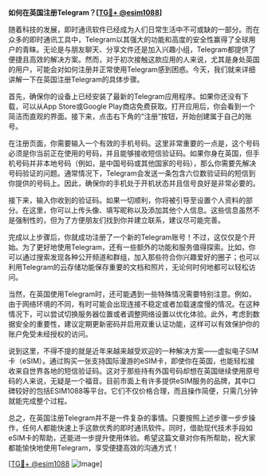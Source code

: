 **如何在英国注册Telegram？[[TG💪+ @esim1088](https://t.me/s/esim1088)]**

随着科技的发展，即时通讯软件已经成为人们日常生活中不可或缺的一部分。而在众多的即时通讯工具中，Telegram以其强大的功能和高度的安全性赢得了全球用户的青睐。无论是与朋友聊天、分享文件还是加入兴趣小组，Telegram都提供了便捷且高效的解决方案。然而，对于初次接触这款应用的人来说，尤其是身处英国的用户，可能会对如何注册并正常使用Telegram感到困惑。今天，我们就来详细讲解一下在英国注册Telegram的具体步骤。

首先，确保你的设备上已经安装了最新的Telegram应用程序。如果你还没有下载，可以从App Store或Google Play商店免费获取。打开应用后，你会看到一个简洁而直观的界面。接下来，点击右下角的“注册”按钮，开始创建属于自己的账号。

在注册页面，你需要输入一个有效的手机号码。这里非常重要的一点是，这个号码必须是你当前正在使用的号码，并且能够接收短信验证码。如果你身在英国，但手机号码并非本地号码（例如，是中国号码或其他国家的号码），那么你需要先解决号码验证的问题。通常情况下，Telegram会发送一条包含六位数验证码的短信到你提供的号码上。因此，确保你的手机处于开机状态并且信号良好是非常必要的。

接下来，输入你收到的验证码。如果一切顺利，你将被引导至设置个人资料的部分。在这里，你可以上传头像、填写昵称以及添加其他个人信息。这些信息虽然不是强制性的，但为了方便朋友们找到你并建立联系，建议尽可能完善。

完成以上步骤后，你就成功注册了一个新的Telegram账号！不过，这仅仅是个开始。为了更好地使用Telegram，还有一些额外的功能和服务值得探索。比如，你可以通过搜索发现各种公开频道和群组，加入那些符合你兴趣爱好的圈子；也可以利用Telegram的云存储功能保存重要的文档和照片，无论何时何地都可以轻松访问。

当然，在英国使用Telegram时，还可能遇到一些特殊情况需要特别注意。例如，由于网络环境的不同，有时可能会出现连接不稳定或者加载速度慢的情况。在这种情况下，可以尝试切换服务器位置或者调整网络设置以优化体验。此外，考虑到数据安全的重要性，建议定期更新密码并启用双重认证功能，这样可以有效保护你的账户免受未经授权的访问。

说到这里，不得不提的就是近年来越来越受欢迎的一种解决方案——虚拟电子SIM卡（eSIM）。通过购买一张支持国际漫游的eSIM卡，即使你在英国，也能轻松接收来自世界各地的短信验证码。这对于那些持有外国号码却想在英国继续使用原号码的人来说，无疑是一个福音。目前市面上有许多提供eSIM服务的品牌，其中口碑较好的包括ESIM1088等平台。它们不仅价格合理，而且操作简便，只需几分钟就能完成整个过程。

总之，在英国注册Telegram并不是一件复杂的事情。只要按照上述步骤一步步操作，任何人都能快速上手这款优秀的即时通讯软件。同时，借助现代技术手段如eSIM卡的帮助，还能进一步提升使用体验。希望这篇文章对你有所帮助，祝大家都能愉快地使用Telegram，享受便捷高效的沟通方式！

[[TG💪+ @esim1088](https://t.me/s/esim1088) ![Image](https://i.postimg.cc/4NQfJmqS/Snipaste-2025-05-13-00-14-12.png)]